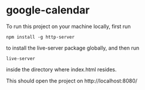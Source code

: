 # google-calendar

To run this project on your machine locally, first run
```
npm install -g http-server
```
to install the live-server package globally, and then run
```
live-server
```
inside the directory where index.html resides.

This should open the project on http://localhost:8080/
